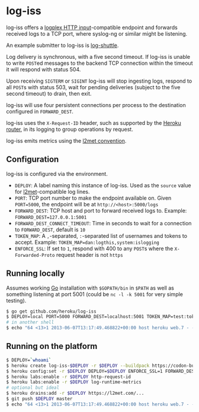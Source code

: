 # log-iss

log-iss offers a
[logplex HTTP input](https://github.com/heroku/logplex/blob/master/doc/README.http_input.md)-compatible
endpoint and forwards received logs to a TCP port, where syslog-ng or similar
might be listening.

An example submitter to log-iss is [log-shuttle](http://log-shuttle.io/).

Log delivery is synchronous, with a five second timeout. If log-iss is unable to
write `POST`ed messages to the backend TCP connection within the timeout it will
respond with status 504.

Upon receiving `SIGTERM` or `SIGINT` log-iss will stop ingesting logs, respond to
all `POST`s with status 503, wait for pending deliveries (subject to the five
second timeout) to drain, then exit.

log-iss will use four persistent connections per process to the destination
configured in `FORWARD_DEST`.

log-iss uses the `X-Request-ID` header, such as supported by the
[Heroku router](https://devcenter.heroku.com/articles/http-request-id), in its logging
to group operations by request.

log-iss emits metrics using the [l2met convention](https://github.com/ryandotsmith/l2met/wiki/Usage#logging-convention).

## Configuration

log-iss is configured via the environment.

* `DEPLOY`: A label naming this instance of log-iss. Used as the `source` value for [l2met](https://github.com/ryandotsmith/l2met/wiki/Usage#logging-convention)-compatible log lines.
* `PORT`: TCP port number to make the endpoint available on. Given `PORT=5000`, the endpoint will be at `http://<host>:5000/logs`
* `FORWARD_DEST`: TCP host and port to forward received logs to. Example: `FORWARD_DEST=127.0.0.1:5001`
* `FORWARD_DEST_CONNECT_TIMEOUT`: Time in seconds to wait for a connection to `FORWARD_DEST`, default is `10`
* `TOKEN_MAP`: A `,`-separated, `:`-separated list of usernames and tokens to accept. Example: `TOKEN_MAP=dan:logthis,system:islogging`
* `ENFORCE_SSL`: If set to `1`, respond with 400 to any `POST`s where the `X-Forwarded-Proto` request header is not `https`

## Running locally

Assumes working [Go](http://golang.org/doc/install) installation with
`$GOPATH/bin` in `$PATH` as well as something listening at port 5001 (could be
`nc -l -k 5001` for very simple testing).

```bash
$ go get github.com/heroku/log-iss
$ DEPLOY=local PORT=5000 FORWARD_DEST=localhost:5001 TOKEN_MAP=test:token log-iss
# in another shell
$ echo "64 <13>1 2013-06-07T13:17:49.468822+00:00 host heroku web.7 - - hi" | curl -v -u test:token -H "Content-Type: application/logplex-1" --data-binary @/dev/stdin http://localhost:5000/logs
```

## Running on the platform

```bash
$ DEPLOY=`whoami`
$ heroku create log-iss-$DEPLOY -r $DEPLOY --buildpack https://codon-buildpacks.s3.amazonaws.com/buildpacks/kr/go.tgz
$ heroku config:set -r $DEPLOY DEPLOY=$DEPLOY ENFORCE_SSL=1 FORWARD_DEST=my-syslog-host.com:601 TOKEN_MAP=syslog:$(openssl rand -hex 20)
$ heroku labs:enable -r $DEPLOY http-request-id
$ heroku labs:enable -r $DEPLOY log-runtime-metrics
# optional but ideal
$ heroku drains:add -r $DEPLOY https://l2met.com/...
$ git push $DEPLOY master
$ echo "64 <13>1 2013-06-07T13:17:49.468822+00:00 host heroku web.7 - - hi" | curl -v -u syslog:<generated token> -H "Content-Type: application/logplex-1" --data-binary @/dev/stdin https://log-iss-$DEPLOY.herokuapp.com/logs
```
